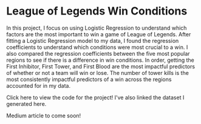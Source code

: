 # League of Legends Win Conditions

In this project, I focus on using Logistic Regression to understand which factors are the most important to win a game of League of Legends. After fitting a Logistic Regression model to my data, I found the regression coefficients to understand which conditions were most crucial to a win. I also compared the regression coefficients between the five most popular regions to see if there is a difference in win conditions. In order, getting the First Inhibitor, First Tower, and First Blood are the most impactful predictors of whether or not a team will win or lose. The number of tower kills is the most consistently impactful predictors of a win across the regions accounted for in my data. 

Click here to view the code for the project! I've also linked the dataset I generated here. 

Medium article to come soon!
